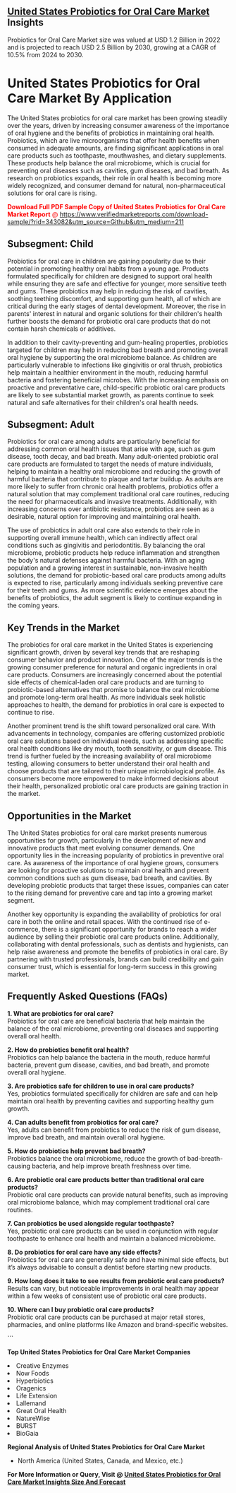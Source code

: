 <h2><a href="https://www.verifiedmarketreports.com/download-sample/?rid=343082&amp;utm_source=Github&amp;utm_medium=211" target="_blank">United States Probiotics for Oral Care Market</a> Insights</h2><p>Probiotics for Oral Care Market size was valued at USD 1.2 Billion in 2022 and is projected to reach USD 2.5 Billion by 2030, growing at a CAGR of 10.5% from 2024 to 2030.</p><p><h1>United States Probiotics for Oral Care Market By Application</h1><p>The United States probiotics for oral care market has been growing steadily over the years, driven by increasing consumer awareness of the importance of oral hygiene and the benefits of probiotics in maintaining oral health. Probiotics, which are live microorganisms that offer health benefits when consumed in adequate amounts, are finding significant applications in oral care products such as toothpaste, mouthwashes, and dietary supplements. These products help balance the oral microbiome, which is crucial for preventing oral diseases such as cavities, gum diseases, and bad breath. As research on probiotics expands, their role in oral health is becoming more widely recognized, and consumer demand for natural, non-pharmaceutical solutions for oral care is rising.<p><span class=""><span style="color: #ff0000;"><strong>Download Full PDF Sample Copy of United States Probiotics for Oral Care Market Report</strong> @ </span><a href="https://www.verifiedmarketreports.com/download-sample/?rid=343082&amp;utm_source=Github&amp;utm_medium=211" target="_blank">https://www.verifiedmarketreports.com/download-sample/?rid=343082&amp;utm_source=Github&amp;utm_medium=211</a></span></p></p><h2>Subsegment: Child</h2><p>Probiotics for oral care in children are gaining popularity due to their potential in promoting healthy oral habits from a young age. Products formulated specifically for children are designed to support oral health while ensuring they are safe and effective for younger, more sensitive teeth and gums. These probiotics may help in reducing the risk of cavities, soothing teething discomfort, and supporting gum health, all of which are critical during the early stages of dental development. Moreover, the rise in parents' interest in natural and organic solutions for their children's health further boosts the demand for probiotic oral care products that do not contain harsh chemicals or additives.</p><p>In addition to their cavity-preventing and gum-healing properties, probiotics targeted for children may help in reducing bad breath and promoting overall oral hygiene by supporting the oral microbiome balance. As children are particularly vulnerable to infections like gingivitis or oral thrush, probiotics help maintain a healthier environment in the mouth, reducing harmful bacteria and fostering beneficial microbes. With the increasing emphasis on proactive and preventative care, child-specific probiotic oral care products are likely to see substantial market growth, as parents continue to seek natural and safe alternatives for their children's oral health needs.</p><h2>Subsegment: Adult</h2><p>Probiotics for oral care among adults are particularly beneficial for addressing common oral health issues that arise with age, such as gum disease, tooth decay, and bad breath. Many adult-oriented probiotic oral care products are formulated to target the needs of mature individuals, helping to maintain a healthy oral microbiome and reducing the growth of harmful bacteria that contribute to plaque and tartar buildup. As adults are more likely to suffer from chronic oral health problems, probiotics offer a natural solution that may complement traditional oral care routines, reducing the need for pharmaceuticals and invasive treatments. Additionally, with increasing concerns over antibiotic resistance, probiotics are seen as a desirable, natural option for improving and maintaining oral health.</p><p>The use of probiotics in adult oral care also extends to their role in supporting overall immune health, which can indirectly affect oral conditions such as gingivitis and periodontitis. By balancing the oral microbiome, probiotic products help reduce inflammation and strengthen the body's natural defenses against harmful bacteria. With an aging population and a growing interest in sustainable, non-invasive health solutions, the demand for probiotic-based oral care products among adults is expected to rise, particularly among individuals seeking preventive care for their teeth and gums. As more scientific evidence emerges about the benefits of probiotics, the adult segment is likely to continue expanding in the coming years.</p><h2>Key Trends in the Market</h2><p>The probiotics for oral care market in the United States is experiencing significant growth, driven by several key trends that are reshaping consumer behavior and product innovation. One of the major trends is the growing consumer preference for natural and organic ingredients in oral care products. Consumers are increasingly concerned about the potential side effects of chemical-laden oral care products and are turning to probiotic-based alternatives that promise to balance the oral microbiome and promote long-term oral health. As more individuals seek holistic approaches to health, the demand for probiotics in oral care is expected to continue to rise.</p><p>Another prominent trend is the shift toward personalized oral care. With advancements in technology, companies are offering customized probiotic oral care solutions based on individual needs, such as addressing specific oral health conditions like dry mouth, tooth sensitivity, or gum disease. This trend is further fueled by the increasing availability of oral microbiome testing, allowing consumers to better understand their oral health and choose products that are tailored to their unique microbiological profile. As consumers become more empowered to make informed decisions about their health, personalized probiotic oral care products are gaining traction in the market.</p><h2>Opportunities in the Market</h2><p>The United States probiotics for oral care market presents numerous opportunities for growth, particularly in the development of new and innovative products that meet evolving consumer demands. One opportunity lies in the increasing popularity of probiotics in preventive oral care. As awareness of the importance of oral hygiene grows, consumers are looking for proactive solutions to maintain oral health and prevent common conditions such as gum disease, bad breath, and cavities. By developing probiotic products that target these issues, companies can cater to the rising demand for preventive care and tap into a growing market segment.</p><p>Another key opportunity is expanding the availability of probiotics for oral care in both the online and retail spaces. With the continued rise of e-commerce, there is a significant opportunity for brands to reach a wider audience by selling their probiotic oral care products online. Additionally, collaborating with dental professionals, such as dentists and hygienists, can help raise awareness and promote the benefits of probiotics in oral care. By partnering with trusted professionals, brands can build credibility and gain consumer trust, which is essential for long-term success in this growing market.</p><h2>Frequently Asked Questions (FAQs)</h2><p><strong>1. What are probiotics for oral care?</strong><br>Probiotics for oral care are beneficial bacteria that help maintain the balance of the oral microbiome, preventing oral diseases and supporting overall oral health.</p><p><strong>2. How do probiotics benefit oral health?</strong><br>Probiotics can help balance the bacteria in the mouth, reduce harmful bacteria, prevent gum disease, cavities, and bad breath, and promote overall oral hygiene.</p><p><strong>3. Are probiotics safe for children to use in oral care products?</strong><br>Yes, probiotics formulated specifically for children are safe and can help maintain oral health by preventing cavities and supporting healthy gum growth.</p><p><strong>4. Can adults benefit from probiotics for oral care?</strong><br>Yes, adults can benefit from probiotics to reduce the risk of gum disease, improve bad breath, and maintain overall oral hygiene.</p><p><strong>5. How do probiotics help prevent bad breath?</strong><br>Probiotics balance the oral microbiome, reduce the growth of bad-breath-causing bacteria, and help improve breath freshness over time.</p><p><strong>6. Are probiotic oral care products better than traditional oral care products?</strong><br>Probiotic oral care products can provide natural benefits, such as improving oral microbiome balance, which may complement traditional oral care routines.</p><p><strong>7. Can probiotics be used alongside regular toothpaste?</strong><br>Yes, probiotic oral care products can be used in conjunction with regular toothpaste to enhance oral health and maintain a balanced microbiome.</p><p><strong>8. Do probiotics for oral care have any side effects?</strong><br>Probiotics for oral care are generally safe and have minimal side effects, but it’s always advisable to consult a dentist before starting new products.</p><p><strong>9. How long does it take to see results from probiotic oral care products?</strong><br>Results can vary, but noticeable improvements in oral health may appear within a few weeks of consistent use of probiotic oral care products.</p><p><strong>10. Where can I buy probiotic oral care products?</strong><br>Probiotic oral care products can be purchased at major retail stores, pharmacies, and online platforms like Amazon and brand-specific websites.</p>```</p><p><strong>Top United States Probiotics for Oral Care Market Companies</strong></p><div data-test-id=""><p><li>Creative Enzymes</li><li> Now Foods</li><li> Hyperbiotics</li><li> Oragenics</li><li> Life Extension</li><li> Lallemand</li><li> Great Oral Health</li><li> NatureWise</li><li> BURST</li><li> BioGaia</li></p><div><strong>Regional Analysis of&nbsp;United States Probiotics for Oral Care Market</strong></div><ul><li dir="ltr"><p dir="ltr">North America&nbsp;(United States, Canada, and Mexico, etc.)</p></li></ul><p><strong>For More Information or Query, Visit @&nbsp;</strong><strong><a href="https://www.verifiedmarketreports.com/product/probiotics-for-oral-care-market/?utm_source=Github&amp;utm_medium=211" target="_blank">United States Probiotics for Oral Care Market Insights Size And Forecast</a></strong></p></div>
